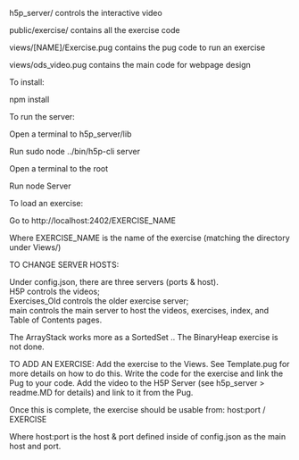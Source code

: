 h5p_server/ controls the interactive video

public/exercise/ contains all the exercise code

views/[NAME]/Exercise.pug  contains the pug code to run an exercise

views/ods_video.pug  contains the main code for webpage design


To install:

npm install

To run the server:

Open a terminal to h5p_server/lib

Run sudo node ../bin/h5p-cli server

Open a terminal to the root

Run node Server

To load an exercise:

Go to http://localhost:2402/EXERCISE_NAME

Where EXERCISE_NAME is the name of the exercise (matching the directory under Views/)


TO CHANGE SERVER HOSTS:

Under config.json, there are three servers (ports & host).  
H5P controls the videos;  
Exercises_Old controls the older exercise server;  
main controls the main server to host the videos, exercises, index, and Table of Contents pages.


The ArrayStack works more as a SortedSet ..
The BinaryHeap exercise is not done.



TO ADD AN EXERCISE:
Add the exercise to the Views. See Template.pug for more details on how to do this.
Write the code for the exercise and link the Pug to your code.
Add the video to the H5P Server (see h5p_server > readme.MD for details) and link to it from the Pug.

Once this is complete, the exercise should be usable from:
  host:port / EXERCISE

Where host:port is the host & port defined inside of config.json as the main host and port.
